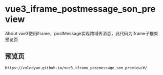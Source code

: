 # vue3_iframe_postmessage_son_preview
About vue3使用iframe，postMessage实现跨域传消息，此代码为iframe子框架预览页

## 预览页

```
https://volodyan.github.io/vue3_iframe_postmessage_son_preview/#/

```
